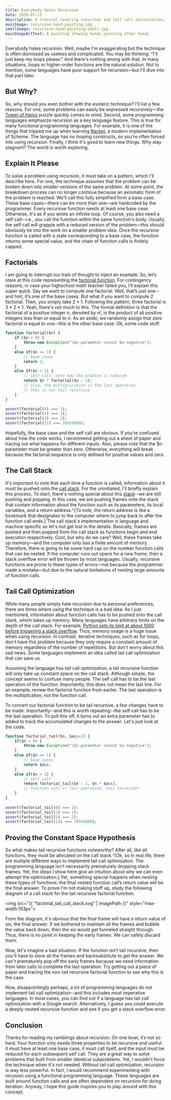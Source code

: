 ```yaml
---
title: Everybody Hates Recursion
date: 2020-07-11
description: A tutorial covering recursion and tail call optimization, with code examples written in PHP
mainImage: recursive-hand-painting.jpg
smallImage: recursive-hand-painting-small.jpg
mainImageAltText: A painting showing hands painting other hands
---
```

Everybody hates recursion. Well, maybe I'm exaggerating but the technique is often dismissed as useless and complicated. You may be thinking: "I'll just keep my loops please." And there's nothing wrong with that. In many situations, loops or higher-order functions are the natural solution. Not to mention, some languages have poor support for recursion—but I'll dive into that part later.

## But Why?

So, why should you even bother with the esoteric technique? I'll list a few reasons. For one, some problems can easily be expressed recursively—the [Tower of Hanoi](https://en.wikipedia.org/wiki/Tower_of_Hanoi) puzzle quickly comes to mind. Second, some programming languages emphasize recursion as a key language feature. This is true for many functional programming languages. For example, it is one of the things that tripped me up when learning [Racket](https://racket-lang.org/), a modern implementation of Scheme. The language has no looping constructs, so you're often forced into using recursion. Finally, I think it's good to learn new things. Why stay stagnant? The world is worth exploring.

## Explain It Please

To solve a problem using recursion, it must take on a pattern, which I'll describe here. For one, the technique assumes that the problem can be broken down into smaller versions of the same problem. At some point, the breakdown process can no longer continue because an axiomatic form of the problem is reached. We'll call this fully simplified form a base case. These base cases—there can be more than one—are hardcoded by the programmer. Every recursive function needs at least one base case. Otherwise, it's as if you wrote an infinite loop. Of course, you also need a self call—i.e., you call the function within the same function's body. Usually, the self call will grapple with a reduced version of the problem—this should obviously tie into the work on a smaller problem idea. Once the recursive function is called with a state corresponding to a base case, the function returns some special value, and the chain of function calls is finitely capped.

## Factorials

I am going to interrupt our train of thought to inject an example. So, let’s stare at this code representing the [factorial function](https://en.wikipedia.org/wiki/Factorial). For contingency reasons, in case your highschool math teacher failed you, I’ll explain this super quick. Say we want to compute one factorial. Well, that’s just one--and hint, it’s one of the base cases. But what if you want to compute 2 factorial. Then, you simply take 2 * 1. Following the pattern, three factorial is 3 * 2 * 1. Yeah, there's not much to this. The formal definition is that the factorial of a positive integer *n*, denoted by *n!*, is the product of all positive integers less than or equal to *n*. As an aside, we randomly assign that zero factorial is equal to one--this is the other base case. Ok, some code stuff.

```php
function factorial($n) {
    if ($n < 0) {
        throw new Exception("\$n parameter cannot be negative");
    }
    else if($n <= 1) {
        // base cases
        return 1;
    }
    else if($n > 1) {
        // self call; note how the problem is reduced
        return $n * factorial($n - 1);
        // also, the multiplication is the last operation
        // this is not tail recursive
    }
}

assert(factorial(0) === 1);
assert(factorial(1) === 1);
assert(factorial(2) === 2);
assert(factorial(11) === 39916800);
```

Hopefully, the base case and the self call are obvious. If you're confused about how the code works, I recommend getting out a sheet of paper and tracing out what happens for different inputs. Also, please note that the $n parameter must be greater than zero. Otherwise, everything will break because the factorial sequence is only defined for positive values and zero.

## The Call Stack

It's important to note that each time a function is called, information about it must be pushed onto the [call stack](https://en.wikipedia.org/wiki/Call_stack). For the uninitiated, I'll briefly explain this process. To start, there's nothing special about this [stack](https://en.wikipedia.org/wiki/Stack_(abstract_data_type))--we are still pushing and popping. In this case, we are pushing frames onto the stack that contain information about the function such as its parameters, its local variables, and a return address.^[To note, the return address is like a bookmark that designates to the computer where to jump back to after the function call ends.] The call stack's implementation is language and machine specific so let's not get lost in the details. Basically, frames are pushed and then popped from the call stack as functions begin and end execution respectively. Cool, but why do we care? Well, these frames take up memory—and the computer only has a finite amount of memory. Therefore, there is going to be some hard cap on the number function calls that can be nested. If the computer runs out space for a new frame, then a stack overflow error will be thrown by most languages. Usually, recursive functions are prone to these types of errors—not because the programmer made a mistake—but due to the natural limitations of nesting large amounts of function calls.

## Tail Call Optimization

While many people simply hate recursion due to personal preferences, there are times where using the technique is a bad idea. As I just mentioned, information about function calls has to be pushed onto the call stack, which takes up memory. Many languages have arbitrary limits on the depth of the call stack. For example, [Python sets its limit at about 1000 before triggering a stack overflow](https://www.geeksforgeeks.org/python-handling-recursion-limit/). Thus, memory usage is a huge issue when using recursion. In contrast, iterative techniques, such as for loops, don't have this problem because they only require a constant amount of memory regardless of the number of repetitions. But don't worry about this sad news. Some languages implement an idea called tail call optimization that can save us.

Assuming the language has tail call optimization, a tail recursive function will only take up constant space on the call stack. Although simple, the concept seems to confuse many people. The self call has to be the last operation of the function. Importantly, this does not mean the last line. For an example, review the factorial function from earlier. The last operation is the multiplication, not the function call.

To convert our factorial function to be tail recursive, a few changes have to be made. Importantly--and this is worth repeating--the self call has to be the last operation. To pull this off, it turns out an extra parameter has to added to track the accumulated changes to the answer. Let's just look at the code.

```php
function factorial_tail($n, $acc=1) {
    if($n < 0) {
        throw new Exception("\$n parameter cannot be negative");
    }
    else if($n <= 1) {
        // base cases
        return $acc;
    }
    else if($n > 1) {
        // self call
        return factorial_tail($n - 1, $n * $acc);
        // function call is last operation; tail recursion!
    }
}
      
assert(factorial_tail(0) === 1);
assert(factorial_tail(1) === 1);
assert(factorial_tail(2) === 2);
assert(factorial_tail(11) === 39916800);
```

## Proving the Constant Space Hypothesis

So what makes tail recursive functions noteworthy? After all, like all functions, they must be allocated on the call stack.^[Ok, so in real life, there are multiple different ways to implement tail call optimization. The programming language isn't necessarily prematurely dropping stack frames. Yet, the ideas I show here give an intuition about why we can even attempt the optimization.] Yet, something special happens when nesting these types of functions: the final nested function call’s return value will be the final answer. To prove I'm not making stuff up, study the following diagram of a call stack for the tail recursive factorial function.

<img src="{{ "factorial_tail_call_stack.svg" | imagePath }}" style="max-width:193px">

From the diagram, it's obvious that the final frame will have a return value of six, the final answer. If we bothered to maintain all the frames and bubble the value back down, then the six would get funneled straight through. Thus, there is no point in keeping the early frames. We can safely discard them.

Now, let's imagine a bad situation. If the function isn't tail recursive, then you'll have to store all the frames and backsubstitute to get the answer. We can't prematurely pop off the early frames because we need information from later calls to complete the last operation. Try getting out a piece of paper and tracing the non-tail recursive factorial function to see why this is the case.

Now, disappointingly perhaps, a lot of programming languages do not implement tail call optimization--and this includes most imperative languages. In most cases, you can find out if a language has tail call optimization with a Google search. Alternatively, I guess you could execute a deeply nested recursive function and see if you get a stack overflow error.

## Conclusion

Thanks for reading my ramblings about recursion. On one level, it’s not so hard. Your function only needs three properties to be recursive and useful: it must have at least one base case, it must call itself, and the input must be reduced for each subsequent self call. They are a great way to solve problems that built from smaller identical subproblems. Yet, I wouldn't force the technique when it's not needed. Without tail call optimization, recursion is way less powerful. In fact, I would recommend experimenting with recusion using a functional programming language. These languages are built around function calls and are often dependent on recursion for doing iteration. Anyway, I hope this guide in­spires you to play around with this con­cept.